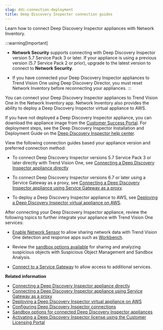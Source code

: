 ```yaml
---
slug: ddi-connection-deployment
title: Deep Discovery Inspector connection guides
---
```


Learn how to connect Deep Discovery Inspector appliances with Network Inventory.

:::warning[Important]
- **Network Security** supports connecting with Deep Discovery Inspector version 5.7 Service Pack 3 or later. If your appliance is using a previous version (5.7 Service Pack 2 or prior), upgrade to the latest version to connect to **Network Security**.

- If you have connected your Deep Discovery Inspector appliances to Trend Vision One using Deep Discovery Director, you must reset Network Inventory before reconnecting your appliances.
:::

You can connect your Deep Discovery Inspector appliances to Trend Vision One in the Network Inventory app. Network Inventory also provides the ability to deploy a Deep Discovery Inspector virtual appliance to AWS.

If you have not deployed a Deep Discovery Inspector appliance, you can download the appliance image from the [Customer Success Portal](https://success.trendmicro.com/dcx/s/license). For deployment steps, see the Deep Discovery Inspector Installation and Deployment Guide on the [Deep Discovery Inspector help center](https://docs.trendmicro.com/en-us/documentation/deep-discovery-inspector/).

View the following connection guides based your appliance version and preferred connection method:

- To connect Deep Discovery Inspector versions 5.7 Service Pack 3 or later directly with Trend Vision One, see [Connecting a Deep Discovery Inspector appliance directly](connecting-ddi-directly.md)

- To connect Deep Discovery Inspector versions 6.7 or later using a Service Gateway as a proxy, see [Connecting a Deep Discovery Inspector appliance using Service Gateway as a proxy](ddi-connect-service-gateway.md).

- To deploy a Deep Discovery Inspector appliance to AWS, see [Deploying a Deep Discovery Inspector virtual appliance on AWS](deploying-ddi-appliance-aws.md).

After connecting your Deep Discovery Inspector appliance, review the following topics to further integrate your appliance with Trend Vision One services:

- [Enable Network Sensor](deep-discovery-inspector-appliances.md) to allow sharing network data with Trend Vision One detection and response apps such as [Workbench](workbench.md).

- Review the [sandbox options available](sandbox-deep-discovery-inspector.md) for sharing and analyzing suspicious objects with Suspicious Object Management and Sandbox Analysis.

- [Connect to a Service Gateway](configuring-ddi-connections.md) to allow access to additional services.

**Related information**

- [Connecting a Deep Discovery Inspector appliance directly](connecting-ddi-directly.md "Connect a Deep Discover Inspector appliance using Network Inventory.")
- [Connecting a Deep Discovery Inspector appliance using Service Gateway as a proxy](ddi-connect-service-gateway.md "Connect a Deep Discover Inspector appliance using a Service Gateway as a proxy.")
- [Deploying a Deep Discovery Inspector virtual appliance on AWS](deploying-ddi-appliance-aws.md "Learn how to connect a Deep Discovery Inspector virtual appliance deployed on AWS.")
- [Configuring Deep Discovery Inspector connections](configuring-ddi-connections.md "Manage how Deep Discovery Inspector appliances connect to Network Security and whether to leverage a Service Gateway as a service source.")
- [Sandbox options for connected Deep Discovery Inspector appliances](sandbox-deep-discovery-inspector.md "Review the options available for integrating and enabling analysis of suspicious files in a virtual sandbox for your Deep Discovery Inspector appliances.")
- [Activating a Deep Discovery Inspector license using the Customer Licensing Portal](activate-ddi-clp.md "Activate your Deep Discovery Inspector license to connect to Network Security and integrate with Sandbox as a Service.")
